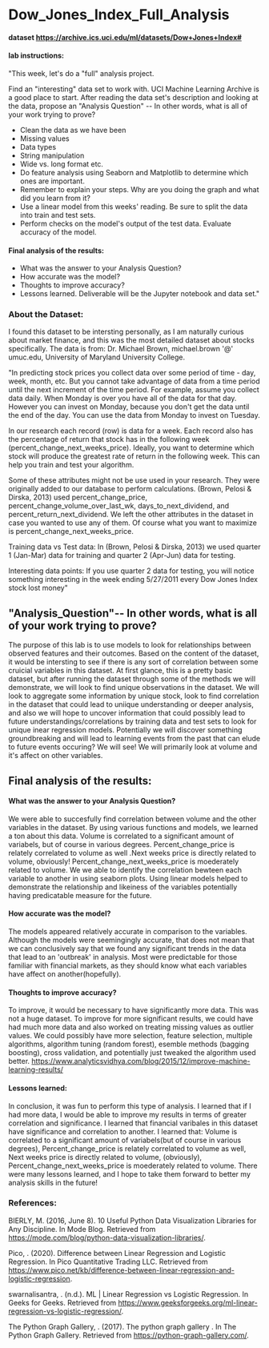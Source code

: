 # Dow_Jones_Index_Full_Analysis
#### dataset https://archive.ics.uci.edu/ml/datasets/Dow+Jones+Index#
#### lab instructions: 
"This week, let's do a "full" analysis project.

Find an "interesting" data set to work with. UCI Machine Learning Archive is a good place to start.
After reading the data set's description and looking at the data, propose an "Analysis Question" -- In other words, what is all of your work trying to prove?
- Clean the data as we have been
- Missing values
- Data types
- String manipulation
- Wide vs. long format etc.
- Do feature analysis using Seaborn and Matplotlib to determine which ones are important.
- Remember to explain your steps. Why are you doing the graph and what did you learn from it?
- Use a linear model from this weeks' reading. Be sure to split the data into train and test sets.
- Perform checks on the model's output of the test data. Evaluate accuracy of the model.
#### Final analysis of the results:
- What was the answer to your Analysis Question?
- How accurate was the model?
- Thoughts to improve accuracy?
- Lessons learned.
Deliverable will be the Jupyter notebook and data set."
### About the Dataset:
I found this dataset to be intersting personally, as I am naturally curious about market finance, and this was the most detailed dataset about stocks specifically. The data is from: Dr. Michael Brown, michael.brown '@' umuc.edu, University of Maryland University College.


"In predicting stock prices you collect data over some period of time - day, week, month, etc. But you cannot take advantage of data from a time period until the next increment of the time period. For example, assume you collect data daily. When Monday is over you have all of the data for that day. However you can invest on Monday, because you don't get the data until the end of the day. You can use the data from Monday to invest on Tuesday.

In our research each record (row) is data for a week. Each record also has the percentage of return that stock has in the following week (percent_change_next_weeks_price). Ideally, you want to determine which stock will produce the greatest rate of return in the following week. This can help you train and test your algorithm.

Some of these attributes might not be use used in your research. They were originally added to our database to perform calculations. (Brown, Pelosi & Dirska, 2013) used percent_change_price, percent_change_volume_over_last_wk, days_to_next_dividend, and percent_return_next_dividend. We left the other attributes in the dataset in case you wanted to use any of them. Of course what you want to maximize is percent_change_next_weeks_price.

Training data vs Test data:
In (Brown, Pelosi & Dirska, 2013) we used quarter 1 (Jan-Mar) data for training and quarter 2 (Apr-Jun) data for testing.

Interesting data points:
If you use quarter 2 data for testing, you will notice something interesting in the week ending 5/27/2011 every Dow Jones Index stock lost money"
## "Analysis_Question"-- In other words, what is all of your work trying to prove?
The purpose of this lab is to use models to look for relationships between observed features and their outcomes. Based on the content of the dataset, it would be intersting to see if there is any sort of correlation between some cruicial variables in this dataset. At first glance, this is a pretty basic dataset, but after running the dataset through some of the methods we will demonstrate, we will look to find unique observations in the dataset. We will look to aggregate some information by unique stock, look to find correlation in the dataset that could lead to uniique understanding or deeper analysis, and also we will hope to uncover information that could possibly lead to future understandings/correlations by training data and test sets to look for unique inear regression models. Potentially we will discover something groundbreaking and will lead to learning events from the past that can elude to future events occuring? We will see! We will primarily look at volume and it's affect on other variables. 
## Final analysis of the results:

#### What was the answer to your Analysis Question?
We were able to succesfully find correlation between volume and the other variables in the dataset. By using various functions and models, we learned a ton about this data. Volume is correlated to a significant amount of variabels, but of course in various degrees. Percent_change_price is relately correlated to volume as well .Next weeks price is directly related to volume, obviously! Percent_change_next_weeks_price is moederately related to volume. We we able to identify the correlation bewteen each variable to another in using seaborn plots. Using linear models helped to demonstrate the relationship and likeiness of the variables potentially having predicatable measure for the future.


#### How accurate was the model?

The models appeared relatively accurate in comparison to the variables. Although the models were seemingingly accurate, that does not mean that we can conclusively say that we found any significant trends in the data that lead to an 'outbreak' in analysis. Most were predictable for those familiar with financial markets, as they should know what each variables have affect on another(hopefully). 

#### Thoughts to improve accuracy?

To improve, it would be necessary to have significantly more data. This was not a huge dataset. To improve for more significant results, we could have had much more data and also worked on treating missing values as outlier values. We could possibly have more selection, feature selection, multiple algorithms, algorithm tuning (random forest), esemble methods (bagging boosting), cross validation, and potentially just tweaked the algorithm used better. https://www.analyticsvidhya.com/blog/2015/12/improve-machine-learning-results/


#### Lessons learned:

In conclusion, it was fun to perform this type of analysis. I learned that if I had more data, I would be able to improve my results in terms of greater correlation and significance. I learned that financial varibales in this dataset have significance and correlation to another. I learned that: Volume is correlated to a significant amount of variabels(but of course in various degrees), Percent_change_price is relately correlated to volume as well, Next weeks price is directly related to volume, (obviously), Percent_change_next_weeks_price is moederately related to volume. There were many lessons learned, and I hope to take them forward to better my analysis skills in the future!
### References:
BIERLY, M. (2016, June 8). 10 Useful Python Data Visualization Libraries for Any Discipline. In Mode Blog. Retrieved from https://mode.com/blog/python-data-visualization-libraries/.

Pico, . (2020). Difference between Linear Regression and Logistic Regression. In Pico Quantitative Trading LLC. Retrieved from https://www.pico.net/kb/difference-between-linear-regression-and-logistic-regression.

swarnalisantra, . (n.d.). ML | Linear Regression vs Logistic Regression. In Geeks for Geeks. Retrieved from https://www.geeksforgeeks.org/ml-linear-regression-vs-logistic-regression/.

The Python Graph Gallery, . (2017). The python graph gallery . In The Python Graph Gallery. Retrieved from https://python-graph-gallery.com/.
